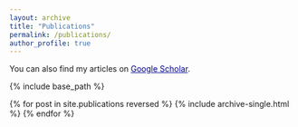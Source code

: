 ```yaml
---
layout: archive
title: "Publications"
permalink: /publications/
author_profile: true
---
```


You can also find my articles on <a style='color: darkblue;' href="https://scholar.google.com/citations?user=_325fyQAAAAJ&hl=en">Google Scholar</a>.

{% include base_path %}

{% for post in site.publications reversed %}
  {% include archive-single.html %}
{% endfor %}
